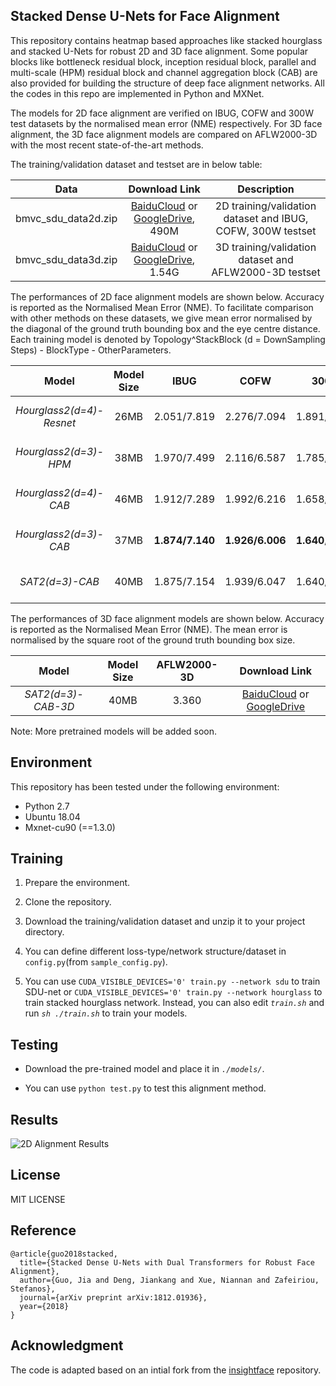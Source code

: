 ## Stacked Dense U-Nets for Face Alignment

This repository contains heatmap based approaches like stacked hourglass and stacked U-Nets for robust 2D and 3D face alignment. Some popular blocks like bottleneck residual block, inception residual block, parallel and multi-scale (HPM) residual block and channel aggregation block (CAB) are also provided for building the structure of deep face alignment networks. All the codes in this repo are implemented in Python and MXNet.

The models for 2D face alignment are verified on IBUG, COFW and 300W test datasets by the normalised mean error (NME) respectively. For 3D face alignment, the 3D face alignment models are compared on AFLW2000-3D with the most recent state-of-the-art methods.

The training/validation dataset and testset are in below table:

| Data | Download Link | Description |
|:-:|:-:|:-:|
| bmvc_sdu_data2d.zip | [BaiduCloud](https://pan.baidu.com/s/1idA68ga8ey-R9TGSwWO62A) or [GoogleDrive](https://drive.google.com/open?id=1XyZ5yFm-MGNlUiGG0dYRHRTdRiS33zPb), 490M | 2D training/validation dataset and IBUG, COFW, 300W testset |
| bmvc_sdu_data3d.zip | [BaiduCloud](https://pan.baidu.com/s/1EbSx_j_GoNJqLwZyuclBAQ) or [GoogleDrive](https://drive.google.com/open?id=1i-gUFJhtiZP3uCmNbhLCzd4C4fb-Ljhk), 1.54G | 3D training/validation dataset and AFLW2000-3D testset |


The performances of 2D face alignment models are shown below. Accuracy is reported as the Normalised Mean Error (NME). To facilitate comparison with other methods on these datasets, we give mean error normalised by the diagonal of the ground truth bounding box and the eye centre distance. Each training model is denoted by Topology^StackBlock (d = DownSampling Steps) - BlockType - OtherParameters.

| Model | Model Size | IBUG  | COFW  | 300W  | Download Link |
|:-:|:-:|:-:| :-: | :-: | :-: |
| *Hourglass2(d=4)-Resnet* | 26MB | 2.051/7.819 | 2.276/7.094 | 1.891/6.640 | [BaiduCloud](https://pan.baidu.com/s/1xGXiykKrRyGKPXMXDRsMZw) or [GoogleDrive](https://drive.google.com/open?id=1YPfF3t4J33Zj5goIZBk15TsxbqHB90rR) |
| *Hourglass2(d=3)-HPM* | 38MB | 1.970/7.499 | 2.116/6.587 | 1.785/6.256 | [BaiduCloud](https://pan.baidu.com/s/1qOD-qthPqScsX913EMwKag) or [GoogleDrive](https://drive.google.com/open?id=1-rDuuzxw9civqz9wTtklYqT6k3utr6Gc) |
| *Hourglass2(d=4)-CAB* | 46MB |  1.912/7.289  |  1.992/6.216 |  1.658/5.816 | [BaiduCloud](https://pan.baidu.com/s/1sSfnxf9_myl7NS7QEddOfQ) or [GoogleDrive](https://drive.google.com/open?id=1o--WwpHoRw2W5bScan6t16vEKS53WBBm) |
| *Hourglass2(d=3)-CAB* | 37MB | **1.874/7.140** | **1.926/6.006** |**1.640/5.748** | [BaiduCloud](https://pan.baidu.com/s/1BysgX7X2p1g8X8nS01gFlA) or [GoogleDrive](https://drive.google.com/open?id=1AbTGhIBzUUINTH2GNL05tSWvOHnclRr4) |
| *SAT2(d=3)-CAB* | 40MB | 1.875/7.154 | 1.939/6.047 | 1.640/5.751 | [BaiduCloud](https://pan.baidu.com/s/1YQKaUwpBq1IWz8vawj6HWA) or [GoogleDrive](https://drive.google.com/open?id=1n-Nd4rdik-IWqIzgIEdssDKvZ7SwuOff) |


The performances of 3D face alignment models are shown below. Accuracy is reported as the Normalised Mean Error (NME). The mean error is normalised by the square root of the ground truth bounding box size.

| Model | Model Size | AFLW2000-3D  | Download Link |
| :-: | :-: | :-: | :-: |
| *SAT2(d=3)-CAB-3D* | 40MB |  3.360  | [BaiduCloud]() or [GoogleDrive]() |


Note: More pretrained models will be added soon.

## Environment

This repository has been tested under the following environment:

-   Python 2.7 
-   Ubuntu 18.04
-   Mxnet-cu90 (==1.3.0)

## Training

1.  Prepare the environment.

2.  Clone the repository.

3.  Download the training/validation dataset and unzip it to your project directory.
    
3.  You can define different loss-type/network structure/dataset in ``config.py``(from ``sample_config.py``).
    
4.  You can use ``CUDA_VISIBLE_DEVICES='0' train.py --network sdu`` to train SDU-net or ``CUDA_VISIBLE_DEVICES='0' train.py --network hourglass`` to train stacked hourglass network. Instead, you can also edit  _`train.sh`_  and run  _`sh ./train.sh`_  to train your models.

## Testing

  -  Download the pre-trained model and place it in *`./models/`*.

  -  You can use `python test.py` to test this alignment method.
  
## Results

![2D Alignment Results](https://raw.githubusercontent.com/deepinx/sdu-face-alignment/master/sample-images/landmark_test.png)

## License

MIT LICENSE


## Reference

```
@article{guo2018stacked,
  title={Stacked Dense U-Nets with Dual Transformers for Robust Face Alignment},
  author={Guo, Jia and Deng, Jiankang and Xue, Niannan and Zafeiriou, Stefanos},
  journal={arXiv preprint arXiv:1812.01936},
  year={2018}
}
```

## Acknowledgment

The code is adapted based on an intial fork from the [insightface](https://github.com/deepinsight/insightface) repository.

